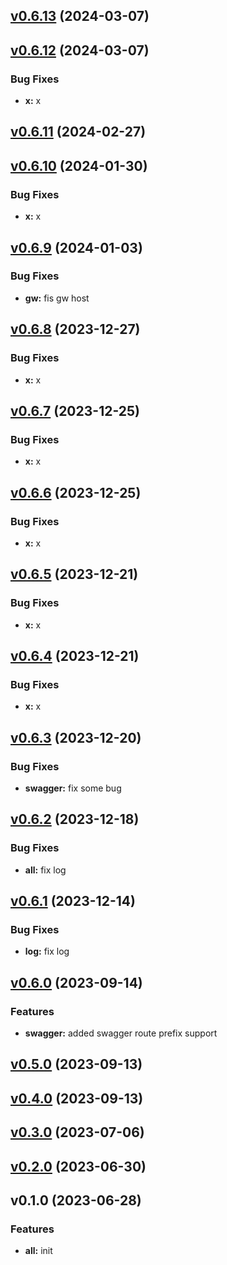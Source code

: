 
<a name="v0.6.13"></a>
## [v0.6.13](https://8.140.161.172/wangsb/wgateway/compare/v0.6.12...v0.6.13) (2024-03-07)


<a name="v0.6.12"></a>
## [v0.6.12](https://8.140.161.172/wangsb/wgateway/compare/v0.6.11...v0.6.12) (2024-03-07)

### Bug Fixes

* **x:** x


<a name="v0.6.11"></a>
## [v0.6.11](https://8.140.161.172/wangsb/wgateway/compare/v0.6.10...v0.6.11) (2024-02-27)


<a name="v0.6.10"></a>
## [v0.6.10](https://8.140.161.172/wangsb/wgateway/compare/v0.6.9...v0.6.10) (2024-01-30)

### Bug Fixes

* **x:** x


<a name="v0.6.9"></a>
## [v0.6.9](https://8.140.161.172/wangsb/wgateway/compare/v0.6.8...v0.6.9) (2024-01-03)

### Bug Fixes

* **gw:** fis gw host


<a name="v0.6.8"></a>
## [v0.6.8](https://8.140.161.172/wangsb/wgateway/compare/v0.6.7...v0.6.8) (2023-12-27)

### Bug Fixes

* **x:** x


<a name="v0.6.7"></a>
## [v0.6.7](https://8.140.161.172/wangsb/wgateway/compare/v0.6.6...v0.6.7) (2023-12-25)

### Bug Fixes

* **x:** x


<a name="v0.6.6"></a>
## [v0.6.6](https://8.140.161.172/wangsb/wgateway/compare/v0.6.5...v0.6.6) (2023-12-25)

### Bug Fixes

* **x:** x


<a name="v0.6.5"></a>
## [v0.6.5](https://8.140.161.172/wangsb/wgateway/compare/v0.6.4...v0.6.5) (2023-12-21)

### Bug Fixes

* **x:** x


<a name="v0.6.4"></a>
## [v0.6.4](https://8.140.161.172/wangsb/wgateway/compare/v0.6.3...v0.6.4) (2023-12-21)

### Bug Fixes

* **x:** x


<a name="v0.6.3"></a>
## [v0.6.3](https://8.140.161.172/wangsb/wgateway/compare/v0.6.2...v0.6.3) (2023-12-20)

### Bug Fixes

* **swagger:** fix some bug


<a name="v0.6.2"></a>
## [v0.6.2](https://8.140.161.172/wangsb/wgateway/compare/v0.6.1...v0.6.2) (2023-12-18)

### Bug Fixes

* **all:** fix log


<a name="v0.6.1"></a>
## [v0.6.1](https://8.140.161.172/wangsb/wgateway/compare/v0.6.0...v0.6.1) (2023-12-14)

### Bug Fixes

* **log:** fix log


<a name="v0.6.0"></a>
## [v0.6.0](https://8.140.161.172/wangsb/wgateway/compare/v0.5.0...v0.6.0) (2023-09-14)

### Features

* **swagger:** added swagger route prefix support


<a name="v0.5.0"></a>
## [v0.5.0](https://8.140.161.172/wangsb/wgateway/compare/v0.4.0...v0.5.0) (2023-09-13)


<a name="v0.4.0"></a>
## [v0.4.0](https://8.140.161.172/wangsb/wgateway/compare/v0.3.0...v0.4.0) (2023-09-13)


<a name="v0.3.0"></a>
## [v0.3.0](https://8.140.161.172/wangsb/wgateway/compare/v0.2.0...v0.3.0) (2023-07-06)


<a name="v0.2.0"></a>
## [v0.2.0](https://8.140.161.172/wangsb/wgateway/compare/v0.1.0...v0.2.0) (2023-06-30)


<a name="v0.1.0"></a>
## v0.1.0 (2023-06-28)

### Features

* **all:** init

